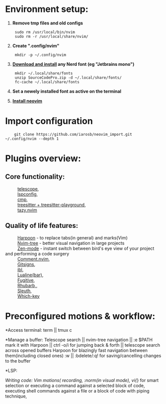 # Environment setup:

1. **Remove tmp files and old configs** 

        sudo rm /usr/local/bin/nvim
        sudo rm -r /usr/local/share/nvim/

2. **Create ".config/nvim"**

        mkdir -p ~/.config/nvim

3. **[Download and install](https://www.nerdfonts.com/) any Nerd font (eg "Jetbrains mono")**

        mkdir ~/.local/share/fonts
        unzip SourceCodePro.zip -d ~/.local/share/fonts/
        fc-cache ~/.local/share/fonts

4. **Set a newely installed font as active on the terminal**
 
5. [**Install neovim**](https://github.com/neovim/neovim/wiki/Installing-Neovim)

# Import configuration 

        git clone https://github.com/iarosb/neovim_import.git ~/.config/nvim --depth 1

# Plugins overview:   

## **Core functionality:**

&nbsp;&nbsp;&nbsp;&nbsp;&nbsp;&nbsp;&nbsp;&nbsp;&nbsp; [telescope](https://github.com/nvim-telescope/telescope.nvim),<br>
&nbsp;&nbsp;&nbsp;&nbsp;&nbsp;&nbsp;&nbsp;&nbsp;&nbsp; [lspconfig](https://github.com/neovim/nvim-lspconfig),<br>
&nbsp;&nbsp;&nbsp;&nbsp;&nbsp;&nbsp;&nbsp;&nbsp;&nbsp; [cmp](https://github.com/hrsh7th/nvim-cmp),<br>
&nbsp;&nbsp;&nbsp;&nbsp;&nbsp;&nbsp;&nbsp;&nbsp;&nbsp; [treesitter + treesitter-playground](https://github.com/nvim-treesitter/nvim-treesitter),<br>
&nbsp;&nbsp;&nbsp;&nbsp;&nbsp;&nbsp;&nbsp;&nbsp;&nbsp; [tazy.nvim](https://github.com/folke/lazy.nvim)<br>

## **Quality of life features:**

&nbsp;&nbsp;&nbsp;&nbsp;&nbsp;&nbsp;&nbsp;&nbsp;&nbsp; [Harpoon](https://github.com/ThePrimeagen/harpoon) - to replace tabs(in general) and marks(Vim)<br>
&nbsp;&nbsp;&nbsp;&nbsp;&nbsp;&nbsp;&nbsp;&nbsp;&nbsp; [Nvim-tree](https://github.com/nvim-tree) - better visual navigation in large projects<br>
&nbsp;&nbsp;&nbsp;&nbsp;&nbsp;&nbsp;&nbsp;&nbsp;&nbsp; [Zen-mode](https://github.com/folke/zen-mode.nvim) - instant switch between bird's eye view of your project and performing a code surgery<br>
&nbsp;&nbsp;&nbsp;&nbsp;&nbsp;&nbsp;&nbsp;&nbsp;&nbsp; [Comment.nvim](https://github.com/numToStr/Comment.nvim),<br>
&nbsp;&nbsp;&nbsp;&nbsp;&nbsp;&nbsp;&nbsp;&nbsp;&nbsp; [Gitsigns](https://github.com/lewis6991/gitsigns.nvim),<br>
&nbsp;&nbsp;&nbsp;&nbsp;&nbsp;&nbsp;&nbsp;&nbsp;&nbsp; [ibl](https://github.com/lukas-reineke/indent-blankline.nvim),<br>
&nbsp;&nbsp;&nbsp;&nbsp;&nbsp;&nbsp;&nbsp;&nbsp;&nbsp; [Lualine(bar)](https://github.com/nvim-lualine/lualine.nvim),<br>
&nbsp;&nbsp;&nbsp;&nbsp;&nbsp;&nbsp;&nbsp;&nbsp;&nbsp; [Fugitive](https://github.com/tpope/vim-fugitive),<br>
&nbsp;&nbsp;&nbsp;&nbsp;&nbsp;&nbsp;&nbsp;&nbsp;&nbsp; [Rhubarb,](https://github.com/tpope/vim-rhubarb),<br>
&nbsp;&nbsp;&nbsp;&nbsp;&nbsp;&nbsp;&nbsp;&nbsp;&nbsp; [Sleuth](https://github.com/tpope/vim-sleuth),<br>
&nbsp;&nbsp;&nbsp;&nbsp;&nbsp;&nbsp;&nbsp;&nbsp;&nbsp; [Which-key](https://github.com/folke/which-key.nvim)<br>

# Preconfigured motions & workflow:

*Access terminal: term   || tmux <C-space>c

*Manage a buffer: 
                Telescope search || nvim-tree navigation || :e $PATH  
                mark it with Harpoon || ctrl -o/i for jumping back & forth || telescope search across opened buffers
                Harpoon for blazingly fast navigation between them(including closed ones) 
                :w || :bdelete/:q! for saving/cancelling changes to the buffer
        
*LSP:

*Writing code:
                Vim motions(
                        recording,
                        :norm(in visual mode),
                        vi{*} for smart selection or executing a command against a selected block of code,   
                        executing shell commands against a file or a block of code with piping technique,
